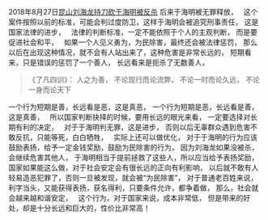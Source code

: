 2018年8月27日[昆山刘海龙持刀砍于海明被反杀](https://www.kancloud.cn/luojiangtao/foshuoxinwen/2635739)
后来于海明被无罪释放，
&nbsp;
这个案件按照以前的标准，可能会判过度防卫，这样于海明会被追究刑事责任，
这是国家法律的进步，
&nbsp;
法律的判断标准，一定不能依照于个人的主观判断，
而是要促进社会和平，
&nbsp;
如果一个人见义勇为，为民除害，最终还会被法律惩罚，
那么以后在出现这种情况，就不会有人站出来了，这种危害是非常长远的，
短期看来，只是错误的惩罚了一个善人，
长远看来是扼杀了无数善人，

> 《了凡四训》：
> 人之为善，
> 不论现行而论流弊，
> 不论一时而论久远，
> 不论一身而论天下

一个行为短期是善，长远看是恶，这是真恶，
一个行为短期是恶，长远看是善，这是真善，
&nbsp;
所以国家判断抉择的时候，要用长远的眼光来看，
一定要选择对长期有利的决定，
&nbsp;
对于于海明判无罪，这是进步，
否则以后无辜群众遇到危害不敢反抗，只能等死，白白牺牲，
&nbsp;
实际上还可以做优化，
对于于海明的行为应该鼓励表扬，给予一定金钱奖励，鼓励为民除害的行为，
因为刘海龙如果没被杀，会继续危害其他人，
于海明相当于提前拯救了这些人，所以应当给予表扬奖励，
&nbsp;
国家如果能这么做，对于社会安定会有很长远的正向有利影响，
以后就不敢有人轻易造恶犯罪了，否则一旦被发现，就会被“为民除害”，
对于普通老百姓来说，利字当头，又能获得表扬，获名得利，只要条件允许，都争着做，
那么，社会就会越来越和谐安定，
&nbsp;
这个行为，对于国家来说，成本非常低，
但是带来的好处，却是十分长远和巨大的，性价比非常高！

